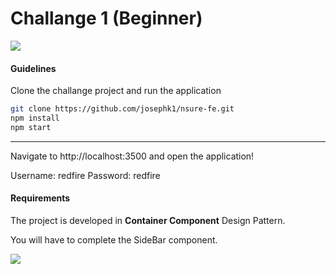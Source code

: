 
# Challange 1 (Beginner)

![](https://onextrapixel.com/wp-content/uploads/2016/04/reactjs-thumb.jpg)

#### Guidelines
Clone the challange project and run the application
```bash
git clone https://github.com/josephk1/nsure-fe.git
npm install
npm start
```
---
Navigate to http://localhost:3500 and open the application!

Username: redfire
Password: redfire

#### Requirements
The project is developed in **Container Component** Design Pattern.

You will have to complete the SideBar component.

![](https://onextrapixel.com/wp-content/uploads/2016/04/reactjs-thumb.jpg)